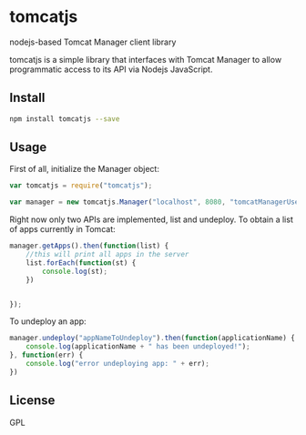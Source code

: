 tomcatjs
========
nodejs-based Tomcat Manager client library

tomcatjs is a simple library that interfaces with Tomcat Manager to allow programmatic access to its API via Nodejs JavaScript.

Install
-------

```bash
npm install tomcatjs --save
```
Usage
-----

First of all, initialize the Manager object:

```javascript
var tomcatjs = require("tomcatjs");

var manager = new tomcatjs.Manager("localhost", 8080, "tomcatManagerUser", "tomcatManagerPassword");
```

Right now only two APIs are implemented, list and undeploy. To obtain a list of apps currently in Tomcat:

```javascript
manager.getApps().then(function(list) {
	//this will print all apps in the server
	list.forEach(function(st) {
		console.log(st);
	})


});
```

To undeploy an app:

```javascript
manager.undeploy("appNameToUndeploy").then(function(applicationName) {
	console.log(applicationName + " has been undeployed!");
}, function(err) {
	console.log("error undeploying app: " + err);
})

```

License
-------
GPL
